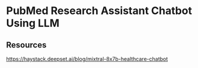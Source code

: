# PubMed Research Assistant Chatbot Using LLM

## Resources
https://haystack.deepset.ai/blog/mixtral-8x7b-healthcare-chatbot